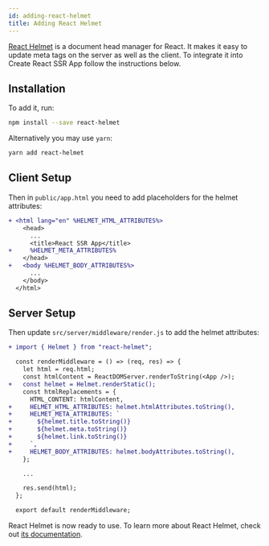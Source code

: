```yaml
---
id: adding-react-helmet
title: Adding React Helmet
---
```


[React Helmet](https://github.com/nfl/react-helmet/) is a document head manager for React. It makes it easy to update meta tags on the server as well as the client. To integrate it into Create React SSR App follow the instructions below.

## Installation

To add it, run:

```sh
npm install --save react-helmet
```

Alternatively you may use `yarn`:

```sh
yarn add react-helmet
```

## Client Setup

Then in `public/app.html` you need to add placeholders for the helmet attributes:

```diff
+ <html lang="en" %HELMET_HTML_ATTRIBUTES%>
    <head>
      ...
      <title>React SSR App</title>
+     %HELMET_META_ATTRIBUTES%
    </head>
+   <body %HELMET_BODY_ATTRIBUTES%>
      ...
    </body>
  </html>
```

## Server Setup

Then update `src/server/middleware/render.js` to add the helmet attributes:

```diff
+ import { Helmet } from "react-helmet";

  const renderMiddleware = () => (req, res) => {
    let html = req.html;
    const htmlContent = ReactDOMServer.renderToString(<App />);
+   const helmet = Helmet.renderStatic();
    const htmlReplacements = {
      HTML_CONTENT: htmlContent,
+     HELMET_HTML_ATTRIBUTES: helmet.htmlAttributes.toString(),
+     HELMET_META_ATTRIBUTES: `
+       ${helmet.title.toString()}
+       ${helmet.meta.toString()}
+       ${helmet.link.toString()}
+     `,
+     HELMET_BODY_ATTRIBUTES: helmet.bodyAttributes.toString(),
    };

    ...

    res.send(html);
  };

  export default renderMiddleware;
```

React Helmet is now ready to use. To learn more about React Helmet, check out [its documentation](https://github.com/nfl/react-helmet/).
